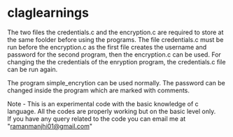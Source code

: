 # claglearnings
The two files the credentials.c and the encryption.c are required to store at the same foolder before using the programs.
The file credentials.c must be run before the encryption.c as the first file creates the username and password for the second program, then the encryption.c can be used.
For changing the the credentials of the enryption program, the credentials.c file can be run again.

The program simple_encrytion can be used normally. The password can be changed inside the program which are marked with comments.

Note -
This is an experimental code with the basic knowledge of c language.
All the codes are properly working but on the basic level only.\
If you have any query related to the code you can email me at "ramanmanjhi01@gmail.com"
